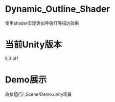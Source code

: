 # Dynamic_Outline_Shader
使用shader实现类似呼吸灯等描边效果

# 当前Unity版本
5.3.5f1

# Demo展示
直接运行/_Scene/Demo.unity场景
